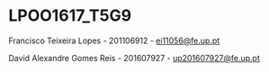 # LPOO1617_T5G9
Francisco Teixeira Lopes - 201106912 - ei11056@fe.up.pt

David Alexandre Gomes Reis - 201607927 - up201607927@fe.up.pt
